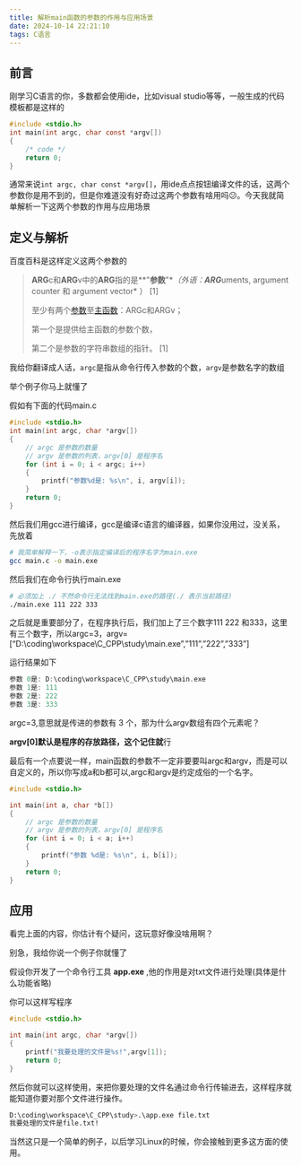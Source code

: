 ```yaml
---
title: 解析main函数的参数的作用与应用场景
date: 2024-10-14 22:21:10
tags: C语言
---
```


## 前言

刚学习C语言的你，多数都会使用ide，比如visual studio等等，一般生成的代码模板都是这样的

```c
#include <stdio.h>
int main(int argc, char const *argv[])
{
    /* code */
    return 0;
}
```

通常来说`int argc, char const *argv[]`，用ide点点按钮编译文件的话，这两个参数你是用不到的，但是你难道没有好奇过这两个参数有啥用吗😕。今天我就简单解析一下这两个参数的作用与应用场景

## 定义与解析

百度百科是这样定义这两个参数的

>   **ARG**c和**ARG**v中的**ARG**指的是**"**参数**"**（外语：**ARG***uments, argument counter 和 argument vector* ） [1]
>
>   至少有两个[参数](https://baike.baidu.com/item/参数/5934974?fromModule=lemma_inlink)至[主函数](https://baike.baidu.com/item/主函数/8428535?fromModule=lemma_inlink)：ARGc和ARGv；
>
>   第一个是提供给主函数的参数个数，
>
>   第二个是参数的字符串数组的指针。 [1]

我给你翻译成人话，`argc`是指从命令行传入参数的个数，`argv`是参数名字的数组

举个例子你马上就懂了

假如有下面的代码main.c

```c
#include <stdio.h>
int main(int argc, char *argv[])
{
    // argc 是参数的数量
    // argv 是参数的列表，argv[0] 是程序名
    for (int i = 0; i < argc; i++)
    {
        printf("参数%d是: %s\n", i, argv[i]);
    }
    return 0;
}
```

然后我们用gcc进行编译，gcc是编译c语言的编译器，如果你没用过，没关系，先放着

```bash
# 我简单解释一下，-o表示指定编译后的程序名字为main.exe 
gcc main.c -o main.exe
```

然后我们在命令行执行main.exe

```bash
# 必须加上 ./ 不然命令行无法找到main.exe的路径(./ 表示当前路径)
./main.exe 111 222 333
```

之后就是重要部分了，在程序执行后，我们加上了三个数字111 222 和333，这里有三个数字，所以argc=3，argv=[“D:\coding\workspace\C_CPP\study\main.exe”,”111”,”222”,”333”]

运行结果如下

```c
参数 0是: D:\coding\workspace\C_CPP\study\main.exe
参数 1是: 111
参数 2是: 222
参数 3是: 333
```

argc=3,意思就是传进的参数有 3 个，那为什么argv数组有四个元素呢？

**argv[0]默认是程序的存放路径，这个记住就**行

最后有一个点要说一样，main函数的参数不一定非要要叫argc和argv，而是可以自定义的，所以你写成a和b都可以,argc和argv是约定成俗的一个名字。

```c
#include <stdio.h>

int main(int a, char *b[])
{
    // argc 是参数的数量
    // argv 是参数的列表，argv[0] 是程序名
    for (int i = 0; i < a; i++)
    {
        printf("参数 %d是: %s\n", i, b[i]);
    }
    return 0;
}
```



## 应用

看完上面的内容，你估计有个疑问，这玩意好像没啥用啊？

别急，我给你说一个例子你就懂了

假设你开发了一个命令行工具 **app.exe**  ,他的作用是对txt文件进行处理(具体是什么功能省略)

你可以这样写程序

```c
#include <stdio.h>

int main(int argc, char *argv[])
{
    printf("我要处理的文件是%s!",argv[1]);
    return 0;
}
```

然后你就可以这样使用，来把你要处理的文件名通过命令行传输进去，这样程序就能知道你要对那个文件进行操作。

```bash
D:\coding\workspace\C_CPP\study>.\app.exe file.txt
我要处理的文件是file.txt!
```

当然这只是一个简单的例子，以后学习Linux的时候，你会接触到更多这方面的使用。
